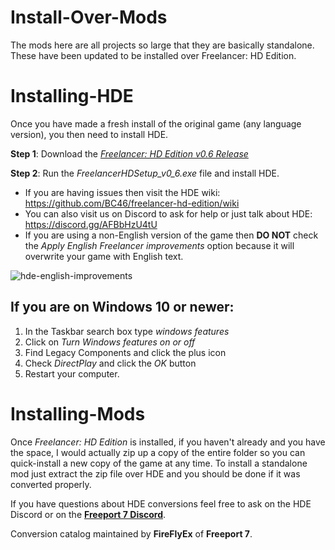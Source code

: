 # Install-Over-Mods
The mods here are all projects so large that they are basically standalone. These have been updated to be installed over Freelancer: HD Edition.

# Installing-HDE
Once you have made a fresh install of the original game (any language version), you then need to install HDE.

**Step 1**: Download the [*Freelancer: HD Edition v0.6 Release*](https://github.com/BC46/freelancer-hd-edition/releases/download/0.6/FreelancerHDSetup_v0_6.exe)

**Step 2**: Run the *FreelancerHDSetup_v0_6.exe* file and install HDE.
- If you are having issues then visit the HDE wiki: https://github.com/BC46/freelancer-hd-edition/wiki
- You can also visit us on Discord to ask for help or just talk about HDE: https://discord.gg/AFBbHzU4tU
- If you are using a non-English version of the game then **DO NOT** check the *Apply English Freelancer improvements* option because it will overwrite your game with English text.

![hde-english-improvements](https://github.com/FireFlyEx/HDE-Platform-Mods/assets/76809959/ba458c11-d648-4969-8295-3c42ea46ab2f)

## If you are on Windows 10 or newer:
1. In the Taskbar search box type *windows features*
2. Click on *Turn Windows features on or off*
3. Find Legacy Components and click the plus icon
4. Check *DirectPlay* and click the *OK* button
5. Restart your computer.

# Installing-Mods
Once *Freelancer: HD Edition* is installed, if you haven't already and you have the space, I would actually zip up a copy of the entire folder so you can quick-install a new copy of the game at any time. To install a standalone mod just extract the zip file over HDE and you should be done if it was converted properly.

If you have questions about HDE conversions feel free to ask on the HDE Discord or on the [**Freeport 7 Discord**](https://discord.gg/ZDTZYuYX9R).

Conversion catalog maintained by **FireFlyEx** of **Freeport 7**.
